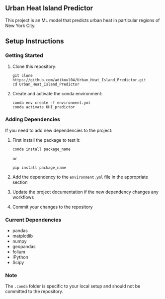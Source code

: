 ## Urban Heat Island Predictor
This project is an ML model that predicts urban heat in particular regions of New York City.

## Setup Instructions

### Getting Started
1. Clone this repository:
   ```
   git clone https://github.com/adikoul04/Urban_Heat_Island_Predictor.git
   cd Urban_Heat_Island_Predictor
   ```

2. Create and activate the conda environment:
   ```
   conda env create -f environment.yml
   conda activate UHI_predictor
   ```

### Adding Dependencies
If you need to add new dependencies to the project:

1. First install the package to test it:
   ```
   conda install package_name
   ```
   or
   ```
   pip install package_name
   ```

2. Add the dependency to the `environment.yml` file in the appropriate section

3. Update the project documentation if the new dependency changes any workflows

4. Commit your changes to the repository

### Current Dependencies
- pandas
- matplotlib
- numpy
- geopandas
- folium
- IPython 
- Scipy

### Note
The `.conda` folder is specific to your local setup and should not be committed to the repository.